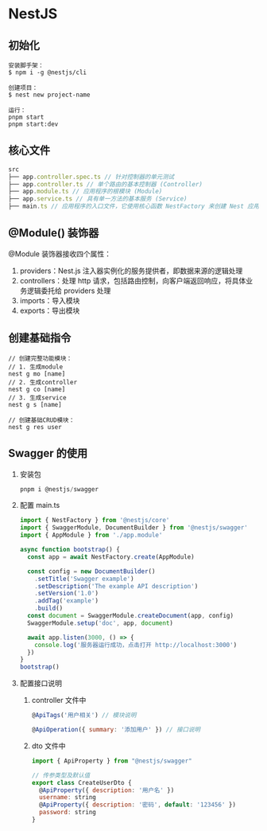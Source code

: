 # NestJS

## 初始化

```
安装脚手架：
$ npm i -g @nestjs/cli

创建项目：
$ nest new project-name

运行：
pnpm start
pnpm start:dev
```

## 核心文件

```js
src
├── app.controller.spec.ts // 针对控制器的单元测试
├── app.controller.ts // 单个路由的基本控制器 (Controller)
├── app.module.ts // 应用程序的根模块 (Module)
├── app.service.ts // 具有单一方法的基本服务 (Service)
├── main.ts // 应用程序的入口文件，它使用核心函数 NestFactory 来创建 Nest 应用程序的实例
```

## @Module() 装饰器

@Module 装饰器接收四个属性：

1. providers：Nest.js 注入器实例化的服务提供者，即数据来源的逻辑处理
2. controllers：处理 http 请求，包括路由控制，向客户端返回响应，将具体业务逻辑委托给 providers 处理
3. imports：导入模块
4. exports：导出模块

## 创建基础指令

```
// 创建完整功能模块：
// 1. 生成module
nest g mo [name]
// 2. 生成controller
nest g co [name]
// 3. 生成service
nest g s [name]

// 创建基础CRUD模块：
nest g res user
```

## Swagger 的使用

1. 安装包

   ```js
   pnpm i @nestjs/swagger
   ```

2. 配置 main.ts

   ```js
   import { NestFactory } from '@nestjs/core'
   import { SwaggerModule, DocumentBuilder } from '@nestjs/swagger'
   import { AppModule } from './app.module'
   
   async function bootstrap() {
     const app = await NestFactory.create(AppModule)
   
     const config = new DocumentBuilder()
       .setTitle('Swagger example')
       .setDescription('The example API description')
       .setVersion('1.0')
       .addTag('example')
       .build()
     const document = SwaggerModule.createDocument(app, config)
     SwaggerModule.setup('doc', app, document)
   
     await app.listen(3000, () => {
       console.log('服务器运行成功，点击打开 http://localhost:3000')
     })
   }
   bootstrap()
   ```

3. 配置接口说明

   1. controller 文件中

      ```js
      @ApiTags('用户相关') // 模块说明
      
      @ApiOperation({ summary: '添加用户' }) // 接口说明
      ```

   2. dto 文件中

      ```js
      import { ApiProperty } from "@nestjs/swagger"
      
      // 传参类型及默认值
      export class CreateUserDto {
        @ApiProperty({ description: '用户名' })
        username: string
        @ApiProperty({ description: '密码', default: '123456' })
        password: string
      }
      ```




